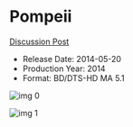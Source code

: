 # Pompeii

[Discussion Post](https://www.avsforum.com/threads/bass-eq-for-filtered-movies.2995212/post-57761078)

* Release Date: 2014-05-20
* Production Year: 2014
* Format: BD/DTS-HD MA 5.1

![img 0](https://i.imgur.com/9GEI1ZA.jpg)

![img 1](https://i.imgur.com/VhH9rAX.jpg)

